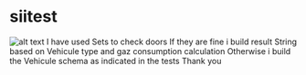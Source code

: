 # siitest
![alt text](https://user-images.githubusercontent.com/26146412/106382563-b666e780-63c0-11eb-863b-d0dfbaf32b06.png)
I have used Sets to check doors 
If they are fine i build result String based on Vehicule type and gaz consumption calculation
Otherwise i build the Vehicule schema as indicated in the tests
Thank you
